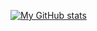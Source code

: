 

[![My GitHub stats](https://github-readme-stats.vercel.app/api?username=jasonlam604)](https://github.com/jasonlam604/jasonlam604)

<!--
**jasonlam604/jasonlam604** is a ✨ _special_ ✨ repository because its `README.md` (this file) appears on your GitHub profile.

Here are some ideas to get you started:

- 🔭 I’m currently working on ...
- 🌱 I’m currently learning ...
- 👯 I’m looking to collaborate on ...
- 🤔 I’m looking for help with ...
- 💬 Ask me about ...
- 📫 How to reach me: ...
- 😄 Pronouns: ...
- ⚡ Fun fact: ...
-->
